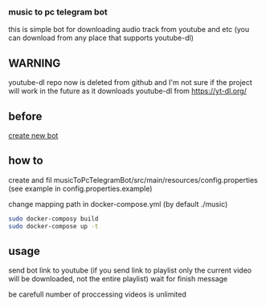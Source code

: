 ### music to pc telegram bot

this is simple bot for downloading audio track from youtube and etc (you can download from any place that supports youtube-dl)

## WARNING

youtube-dl repo now is deleted from github and I'm not sure if the project will work in the future as it downloads youtube-dl from https://yt-dl.org/

## before 

[create new bot](https://core.telegram.org/bots#creating-a-new-bot)

## how to 

create and fil musicToPcTelegramBot/src/main/resources/config.properties (see example in config.properties.example) 

change mapping path in docker-compose.yml (by default ./music)

```bash
sudo docker-composy build
sudo docker-compose up -t
```

## usage 

send bot link to youtube (if you send link to playlist only the current video will be downloaded, not the entire playlist)
wait for finish message

be carefull number of proccessing videos is unlimited
